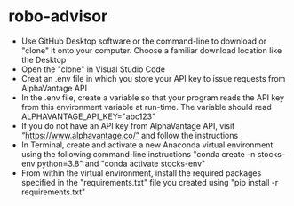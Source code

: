 # robo-advisor


+ Use GitHub Desktop software or the command-line to download or "clone" it onto your computer. Choose a familiar download location like the Desktop
+ Open the "clone" in Visual Studio Code
+ Creat an .env file in which you store your API key to issue requests from AlphaVantage API
+ In the .env file, create a variable so that your program reads the API key from this environment variable at run-time. The variable should read ALPHAVANTAGE_API_KEY="abc123"
+ If you do not have an API key from AlphaVantage API, visit “https://www.alphavantage.co/” and follow the instructions
+ In Terminal, create and activate a new Anaconda virtual environment using the following command-line instructions "conda create -n stocks-env python=3.8" and "conda activate stocks-env"
+ From within the virtual environment, install the required packages specified in the "requirements.txt" file you created using "pip install -r requirements.txt"
